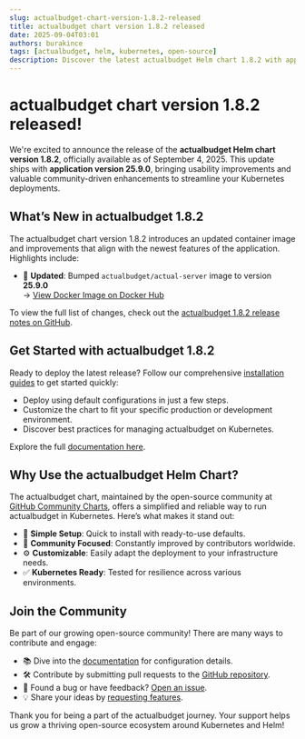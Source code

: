 ```yaml
---
slug: actualbudget-chart-version-1.8.2-released
title: actualbudget chart version 1.8.2 released
date: 2025-09-04T03:01
authors: burakince
tags: [actualbudget, helm, kubernetes, open-source]
description: Discover the latest actualbudget Helm chart 1.8.2 with app version 25.9.0, featuring new updates, improved stability, and community contributions.
---
```


# actualbudget chart version 1.8.2 released!

We're excited to announce the release of the **actualbudget Helm chart version 1.8.2**, officially available as of September 4, 2025. This update ships with **application version 25.9.0**, bringing usability improvements and valuable community-driven enhancements to streamline your Kubernetes deployments.

## What’s New in actualbudget 1.8.2

The actualbudget chart version 1.8.2 introduces an updated container image and improvements that align with the newest features of the application. Highlights include:

- 🔄 **Updated**: Bumped `actualbudget/actual-server` image to version **25.9.0**  
  → [View Docker Image on Docker Hub](https://hub.docker.com/r/actualbudget/actual-server)

To view the full list of changes, check out the [actualbudget 1.8.2 release notes on GitHub](https://github.com/community-charts/helm-charts/releases/tag/actualbudget-1.8.2).

<!-- truncate -->

## Get Started with actualbudget 1.8.2

Ready to deploy the latest release? Follow our comprehensive [installation guides](https://community-charts.github.io/docs/category/actualbudget) to get started quickly:

- Deploy using default configurations in just a few steps.
- Customize the chart to fit your specific production or development environment.
- Discover best practices for managing actualbudget on Kubernetes.

Explore the full [documentation here](https://community-charts.github.io/docs/category/actualbudget).

## Why Use the actualbudget Helm Chart?

The actualbudget chart, maintained by the open-source community at [GitHub Community Charts](https://github.com/community-charts/helm-charts), offers a simplified and reliable way to run actualbudget in Kubernetes. Here’s what makes it stand out:

- 🚀 **Simple Setup**: Quick to install with ready-to-use defaults.
- 🤝 **Community Focused**: Constantly improved by contributors worldwide.
- ⚙️ **Customizable**: Easily adapt the deployment to your infrastructure needs.
- ✅ **Kubernetes Ready**: Tested for resilience across various environments.

## Join the Community

Be part of our growing open-source community! There are many ways to contribute and engage:

- 📚 Dive into the [documentation](https://community-charts.github.io/docs/category/actualbudget) for configuration details.
- 🛠 Contribute by submitting pull requests to the [GitHub repository](https://github.com/community-charts/helm-charts).
- 🐛 Found a bug or have feedback? [Open an issue](https://github.com/community-charts/helm-charts/issues).
- 💡 Share your ideas by [requesting features](https://github.com/community-charts/helm-charts/issues/new).

Thank you for being a part of the actualbudget journey. Your support helps us grow a thriving open-source ecosystem around Kubernetes and Helm!